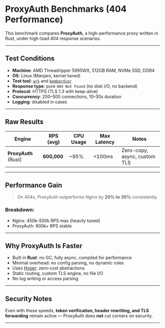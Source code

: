 # ProxyAuth Benchmarks (404 Performance)

This benchmark compares **ProxyAuth**, a high-performance proxy written in Rust, under high-load 404 response scenarios.

---

## Test Conditions

- **Machine**: AMD Threadripper 5995WX, 512GB RAM, NVMe SSD, DDR4
- **OS**: Linux (Manjaro, kernel tuned)
- **Test tool**: [`wrk`](https://github.com/wg/wrk) and [`bombardier`](https://github.com/codesenberg/bombardier)
- **Response type**: pure `404 Not Found` (no disk I/O, no backend)
- **Protocol**: HTTPS (TLS 1.3 with keep-alive)
- **Concurrency**: 200–500 connections, 10–30s duration
- **Logging**: disabled in cases

---

## Raw Results

| Engine      | RPS (avg) | CPU Usage | Max Latency | Notes                          |
|-------------|-----------|-----------|--------------|---------------------------------|
| **ProxyAuth** (Rust) | **600,000** | ~95%      | <100ms       | Zero-copy, async, custom TLS     |

---

## Performance Gain

> On 404s, ProxyAuth outperforms Nginx by **20% to 30%** consistently.

### Breakdown:

- Nginx: 450k–550k RPS max (heavily tuned)
- ProxyAuth: 600k+ RPS stable

---

## Why ProxyAuth Is Faster

- Built in **Rust**: no GC, fully async, compiled for performance
- Minimal overhead: no config parsing, no dynamic rules
- Uses [Hyper](https://github.com/hyperium/hyper): zero-cost abstractions
- Static routing, custom TLS engine, no file I/O
- No log writing or access parsing

---

## Security Notes

Even with these speeds, **token verification, header rewriting, and TLS forwarding** remain active — ProxyAuth does **not** cut corners on security.

---

